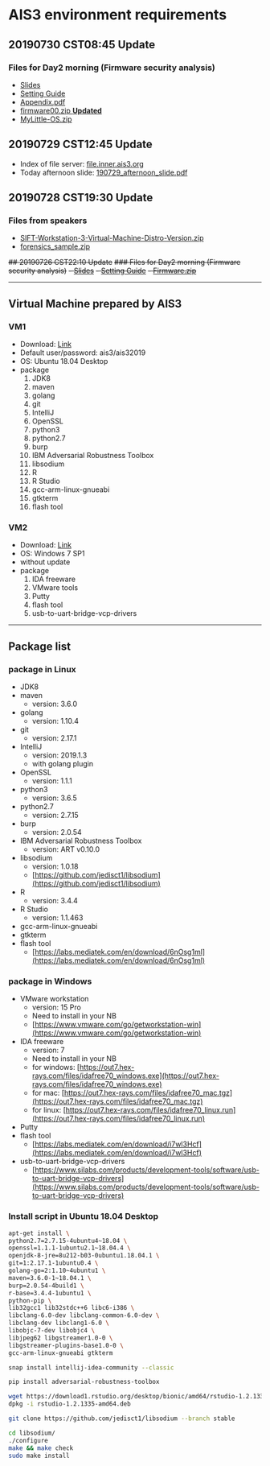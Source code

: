 # AIS3 environment requirements

## 20190730 CST08:45 Update
### Files for Day2 morning (Firmware security analysis)
- [Slides](https://drive.google.com/file/d/1iMCkudCihlUV6K4jMFpLo-sxKaJ9HfcA)
- [Setting Guide](https://drive.google.com/file/d/1R49PjB4HCIWQ9OcTICbVyvTQehjvcEMQ)
- [Appendix.pdf](http://file.inner.ais3.org/Appendix.pdf)
- [firmware00.zip **Updated**](http://file.inner.ais3.org/firmware00.zip)
- [MyLittle-OS.zip](http://file.inner.ais3.org/MyLittle-OS.zip)

## 20190729 CST12:45 Update
- Index of file server: [file.inner.ais3.org](http://file.inner.ais3.org)
- Today afternoon slide: [190729_afternoon_slide.pdf](http://file.inner.ais3.org/190729_afternoon_slide.pdf)

## 20190728 CST19:30 Update
### Files from speakers
- [SIFT-Workstation-3-Virtual-Machine-Distro-Version.zip](http://file.inner.ais3.org/SIFT-Workstation-3-Virtual-Machine-Distro-Version.zip)
- [forensics_sample.zip](http://file.inner.ais3.org/forensics_sample.zip)

~~## 20190726 CST22:10 Update~~
~~### Files for Day2 morning (Firmware security analysis)~~
~~- [Slides](https://drive.google.com/file/d/1iMCkudCihlUV6K4jMFpLo-sxKaJ9HfcA)~~
~~- [Setting Guide](https://drive.google.com/file/d/1R49PjB4HCIWQ9OcTICbVyvTQehjvcEMQ)~~
~~- [Firmware.zip](https://drive.google.com/file/d/1vPFrCycWKIfmNd-QaMKXus-7G28IEi6d)~~

----------

## Virtual Machine prepared by AIS3
### VM1
- Download: [Link](http://file.inner.ais3.org/Ubuntu_for_AIS3.ova)
- Default user/password: ais3/ais32019
- OS: Ubuntu 18.04 Desktop
- package
	1. JDK8
	2. maven
	3. golang
	4. git
	5. IntelliJ
	6. OpenSSL
	7. python3
	8. python2.7
	9. burp
	10. IBM Adversarial Robustness Toolbox 
	11. libsodium
	12. R
	13. R Studio
	14. gcc-arm-linux-gnueabi
	15. gtkterm
	16. flash tool

### VM2
- Download: [Link](http://file.inner.ais3.org/Windows_for_AIS3.ova)
- OS: Windows 7 SP1
- without update
- package
	1. IDA freeware 
	2. VMware tools
	3. Putty
	4. flash tool
	5. usb-to-uart-bridge-vcp-drivers

----------
## Package list
### package in Linux
- JDK8
- maven
	- version: 3.6.0
- golang
	- version: 1.10.4
- git
	- version: 2.17.1
- IntelliJ
	- version: 2019.1.3
	- with golang plugin
- OpenSSL
	- version: 1.1.1
- python3
	- version: 3.6.5
- python2.7
   - version: 2.7.15
- burp
	- version: 2.0.54
- IBM Adversarial Robustness Toolbox
	- version: ART v0.10.0
- libsodium
	- version: 1.0.18
	- [https://github.com/jedisct1/libsodium](https://github.com/jedisct1/libsodium)
- R
	- version: 3.4.4
- R Studio
	- version: 1.1.463
- gcc-arm-linux-gnueabi
- gtkterm
- flash tool
	- [https://labs.mediatek.com/en/download/6nOsg1ml](https://labs.mediatek.com/en/download/6nOsg1ml)

### package in Windows

- VMware workstation
	- version: 15 Pro
	- Need to install in your NB
	- [https://www.vmware.com/go/getworkstation-win](https://www.vmware.com/go/getworkstation-win)
- IDA freeware
	- version: 7
	- Need to install in your NB
	- for windows: [https://out7.hex-rays.com/files/idafree70_windows.exe](https://out7.hex-rays.com/files/idafree70_windows.exe)
	- for mac: [https://out7.hex-rays.com/files/idafree70_mac.tgz](https://out7.hex-rays.com/files/idafree70_mac.tgz)
	- for linux: [https://out7.hex-rays.com/files/idafree70_linux.run](https://out7.hex-rays.com/files/idafree70_linux.run)
- Putty
- flash tool
	- [https://labs.mediatek.com/en/download/i7wl3Hcf](https://labs.mediatek.com/en/download/i7wl3Hcf)
- usb-to-uart-bridge-vcp-drivers
	- [https://www.silabs.com/products/development-tools/software/usb-to-uart-bridge-vcp-drivers](https://www.silabs.com/products/development-tools/software/usb-to-uart-bridge-vcp-drivers)

### Install script in Ubuntu 18.04 Desktop
```bash
apt-get install \
python2.7=2.7.15-4ubuntu4~18.04 \
openssl=1.1.1-1ubuntu2.1~18.04.4 \
openjdk-8-jre=8u212-b03-0ubuntu1.18.04.1 \
git=1:2.17.1-1ubuntu0.4 \
golang-go=2:1.10~4ubuntu1 \
maven=3.6.0-1~18.04.1 \
burp=2.0.54-4build1 \
r-base=3.4.4-1ubuntu1 \
python-pip \
lib32gcc1 lib32stdc++6 libc6-i386 \
libclang-6.0-dev libclang-common-6.0-dev \
libclang-dev libclang1-6.0 \
libobjc-7-dev libobjc4 \
libjpeg62 libgstreamer1.0-0 \
libgstreamer-plugins-base1.0-0 \
gcc-arm-linux-gnueabi gtkterm

snap install intellij-idea-community --classic

pip install adversarial-robustness-toolbox

wget https://download1.rstudio.org/desktop/bionic/amd64/rstudio-1.2.1335-amd64.deb
dpkg -i rstudio-1.2.1335-amd64.deb

git clone https://github.com/jedisct1/libsodium --branch stable

cd libsodium/
./configure
make && make check
sudo make install
```
